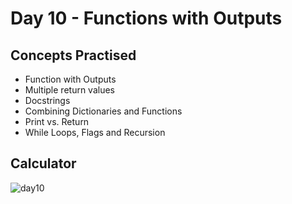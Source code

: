 # Day 10 - Functions with Outputs

## Concepts Practised
+ Function with Outputs
+ Multiple return values
+ Docstrings
+ Combining Dictionaries and Functions
+ Print vs. Return
+ While Loops, Flags and Recursion

## Calculator 
![day10](../Screnshots/Screenshot%2010.png)
